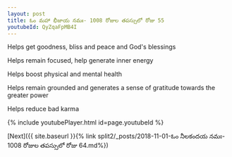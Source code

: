 ```yaml
---
layout: post
title: ఓం మహా భీజాయ నమః- 1008 రోజుల తపస్సులో రోజు 55
youtubeId: QyZqaFpMB4I
---
```

 
 
Helps get goodness, bliss and peace and God's blessings
 
Helps remain focused, help generate inner energy 
 
Helps boost physical and mental health 
 
Helps remain grounded and generates a sense of gratitude towards the greater power 
 
Helps reduce bad karma
 
 
 
 


{% include youtubePlayer.html id=page.youtubeId %}
 
[Next]({{ site.baseurl }}{% link  split2/_posts/2018-11-01-ఓం నీలకందయ నమః- 1008 రోజుల తపస్సులో రోజు 64.md%})
 
